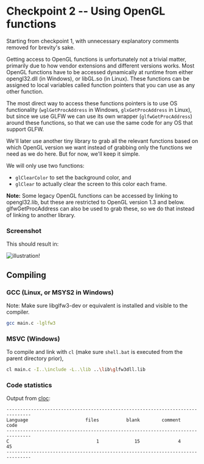 # Checkpoint 2 -- Using OpenGL functions

Starting from checkpoint 1, with unnecessary explanatory comments removed for brevity's sake.

Getting access to OpenGL functions is unfortunately not a trivial matter, primarily due to how vendor extensions and different versions works. Most OpenGL functions have to be accessed dynamically at runtime from either opengl32.dll (in Windows), or libGL.so (in Linux). These functions can be assigned to local variables called function pointers that you can use as any other function.

The most direct way to access these functions pointers is to use OS functionality (`wglGetProcAddress` in Windows, `glxGetProcAddress` in Linux), but since we use GLFW we can use its own wrapper (`glfwGetProcAddress`) around these functions, so that we can use the same code for any OS that support GLFW. 

We'll later use another tiny library to grab all the relevant functions based on which OpenGL version we want instead of grabbing only the functions we need as we do here. But for now, we'll keep it simple.

We will only use two functions:
 - `glClearColor` to set the background color, and 
 - `glClear` to actually clear the screen to this color each frame.



**Note:** Some legacy OpenGL functions can be accessed by linking to opengl32.lib, but these are restricted to OpenGL version 1.3 and below. glfwGetProcAddress can also be used to grab these, so we do that instead of linking to another library. 

### Screenshot

This should result in:

![illustration!](http://i.imgur.com/qgsGSRe.png)

## Compiling

### GCC (Linux, or MSYS2 in Windows)
Note: Make sure libglfw3-dev or equivalent is installed and visible to the compiler. 
```bash
gcc main.c -lglfw3
```

### MSVC (Windows)
To compile and link with `cl` (make sure `shell.bat` is executed from the parent directory prior), 
```bash
cl main.c -I..\include -L..\lib ..\lib\glfw3dll.lib
```

### Code statistics

Output from [cloc](https://github.com/AlDanial/cloc):
```
-------------------------------------------------------------------------------
Language                     files          blank        comment           code
-------------------------------------------------------------------------------
C                                1             15              4             45
-------------------------------------------------------------------------------
```
